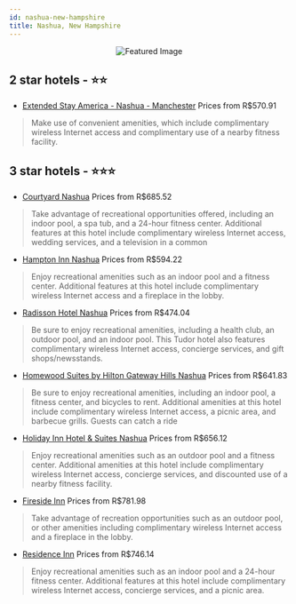 ```yaml
---
id: nashua-new-hampshire
title: Nashua, New Hampshire
---
```


<center><img src="https://i.travelapi.com/hotels/1000000/10000/1000/904/e05358ed_z.jpg" alt="Featured Image" /></center>


##  2 star hotels - ⭐️⭐️

-    [Extended Stay America - Nashua - Manchester](https://us.hurb.com/hotels/nashua/extended-stay-america-nashua-manchester-JNP-JP930099?cmp=18055) Prices from R$570.91
   > Make use of convenient amenities, which include complimentary wireless Internet access and complimentary use of a nearby fitness facility.

##  3 star hotels - ⭐️⭐️⭐️

-    [Courtyard Nashua](https://us.hurb.com/hotels/nashua/courtyard-nashua-JNP-JP080380?cmp=18055) Prices from R$685.52
   > Take advantage of recreational opportunities offered, including an indoor pool, a spa tub, and a 24-hour fitness center. Additional features at this hotel include complimentary wireless Internet access, wedding services, and a television in a common 
-    [Hampton Inn Nashua](https://us.hurb.com/hotels/nashua/hampton-inn-nashua-JNP-JP970797?cmp=18055) Prices from R$594.22
   > Enjoy recreational amenities such as an indoor pool and a fitness center. Additional features at this hotel include complimentary wireless Internet access and a fireplace in the lobby.
-    [Radisson Hotel Nashua](https://us.hurb.com/hotels/nashua/radisson-hotel-nashua-JNP-JP985285?cmp=18055) Prices from R$474.04
   > Be sure to enjoy recreational amenities, including a health club, an outdoor pool, and an indoor pool. This Tudor hotel also features complimentary wireless Internet access, concierge services, and gift shops/newsstands.
-    [Homewood Suites by Hilton Gateway Hills Nashua](https://us.hurb.com/hotels/nashua/homewood-suites-by-hilton-gateway-hills-nashua-JNP-JP574922?cmp=18055) Prices from R$641.83
   > Be sure to enjoy recreational amenities, including an indoor pool, a fitness center, and bicycles to rent. Additional amenities at this hotel include complimentary wireless Internet access, a picnic area, and barbecue grills. Guests can catch a ride 
-    [Holiday Inn Hotel & Suites Nashua](https://us.hurb.com/hotels/nashua/holiday-inn-hotel-suites-nashua-JNP-JP080382?cmp=18055) Prices from R$656.12
   > Enjoy recreational amenities such as an outdoor pool and a fitness center. Additional amenities at this hotel include complimentary wireless Internet access, concierge services, and discounted use of a nearby fitness facility.
-    [Fireside Inn](https://us.hurb.com/hotels/nashua/fireside-inn-JNP-JP845403?cmp=18055) Prices from R$781.98
   > Take advantage of recreation opportunities such as an outdoor pool, or other amenities including complimentary wireless Internet access and a fireplace in the lobby.
-    [Residence Inn](https://us.hurb.com/hotels/nashua/residence-inn-JNP-JP904753?cmp=18055) Prices from R$746.14
   > Enjoy recreational amenities such as an indoor pool and a 24-hour fitness center. Additional features at this hotel include complimentary wireless Internet access, concierge services, and a picnic area.
